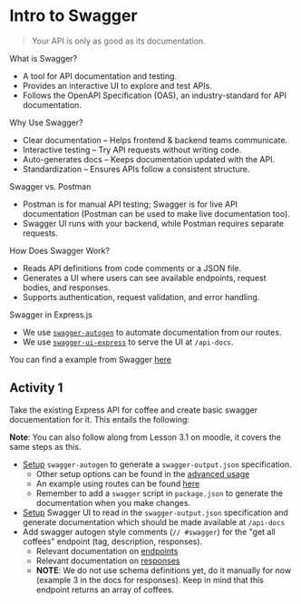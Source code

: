 # Intro to Swagger

> Your API is only as good as its documentation.  

What is Swagger?  
- A tool for API documentation and testing.  
- Provides an interactive UI to explore and test APIs.  
- Follows the OpenAPI Specification (OAS), an industry-standard for API documentation.  

Why Use Swagger?  
- Clear documentation – Helps frontend & backend teams communicate.  
- Interactive testing – Try API requests without writing code.  
- Auto-generates docs – Keeps documentation updated with the API.  
- Standardization – Ensures APIs follow a consistent structure.  

Swagger vs. Postman  
- Postman is for manual API testing; Swagger is for live API documentation (Postman can be used to make live documentation too).  
- Swagger UI runs with your backend, while Postman requires separate requests.  

How Does Swagger Work?  
- Reads API definitions from code comments or a JSON file.  
- Generates a UI where users can see available endpoints, request bodies, and responses.  
- Supports authentication, request validation, and error handling.  

Swagger in Express.js  
- We use [`swagger-autogen`](https://www.npmjs.com/package/swagger-autogen) to automate documentation from our routes.  
- We use [`swagger-ui-express`](https://www.npmjs.com/package/swagger-ui-express) to serve the UI at `/api-docs`.  

You can find a example from Swagger [here](https://petstore.swagger.io/)

## Activity 1

Take the existing Express API for coffee and create basic swagger docuementation for it. This entails the following:

**Note**: You can also follow along from Lesson 3.1 on moodle, it covers the same steps as this.

- [Setup](https://swagger-autogen.github.io/docs/getting-started/quick-start) `swagger-autogen` to generate a `swagger-output.json` specification.
    - Other setup options can be found in the [advanced usage](https://swagger-autogen.github.io/docs/getting-started/advanced-usage/)
    - An example using routes can be found [here](https://github.com/davibaltar/example-swagger-autogen-with-router)
    - Remember to add a `swagger` script in `package.json` to generate the documentation when you make changes. 
- [Setup](https://www.npmjs.com/package/swagger-ui-express) Swagger UI to read in the `swagger-output.json` specification and generate documentation which should be made available at `/api-docs`
- Add swagger autogen style comments (`// #swagger`) for the "get all coffees" endpoint (tag, description, responses).
    - Relevant documentation on [endpoints](https://swagger-autogen.github.io/docs/endpoints/)
    - Relevant documentation on [responses](https://swagger-autogen.github.io/docs/swagger-2/responses) 
    - **NOTE**: We do not use schema definitions yet, do it manually for now (example 3 in the docs for responses). Keep in mind that this endpoint returns an array of coffees.

